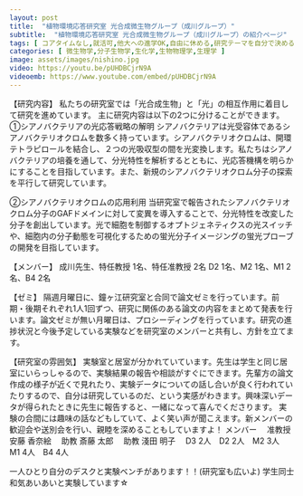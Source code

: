 ```yaml
---
layout: post
title:  "植物環境応答研究室 光合成微生物グループ（成川グループ）"
subtitle:  "植物環境応答研究室 光合成微生物グループ（成川グループ）の紹介ページ"
tags: [ コアタイムなし,就活可,他大への進学OK,自由に休める,研究テーマを自分で決める,研究テーマが与えられる ]
categories: [ 微生物学,分子生物学,生化学,生物物理学,生理学 ]
image: assets/images/nishino.jpg
video: https://youtu.be/pUHDBCjrN9A
videoemb: https://www.youtube.com/embed/pUHDBCjrN9A
---
```


【研究内容】
私たちの研究室では「光合成生物」と「光」の相互作用に着目して研究を進めています。
主に研究内容は以下の2つに分けることができます。
①シアノバクテリアの光応答戦略の解明
シアノバクテリアは光受容体であるシアノバクテリオクロムを数多く持っています。シアノバクテリオクロムは、開環テトラピロールを結合し、２つの光吸収型の間を光変換します。私たちはシアノバクテリアの培養を通して、分光特性を解析するとともに、光応答機構を明らかにすることを目指しています。また、新規のシアノバクテリオクロム分子の探索を平行して研究しています。

②シアノバクテリオクロムの応用利用
当研究室で報告されたシアノバクテリオクロム分子のGAFドメインに対して変異を導入することで、分光特性を改変した分子を創出しています。光で細胞を制御するオプトジェネティクスの光スイッチや、細胞内の分子動態を可視化するための蛍光分子イメージングの蛍光プローブの開発を目指しています。

【メンバー】
成川先生、特任教授 1名、特任准教授 2名
D2 1名、M2 1名、M1 2名、B4 2名

【ゼミ】
隔週月曜日に、鐘ヶ江研究室と合同で論文ゼミを行っています。前期・後期それぞれ1人1回ずつ、研究に関係のある論文の内容をまとめて発表を行います。論文ゼミが無い月曜日は、プロシーディングを行っています。研究の進捗状況と今後予定している実験などを研究室のメンバーと共有し、方針を立てます。

【研究室の雰囲気】
実験室と居室が分かれていています。先生は学生と同じ居室にいらっしゃるので、実験結果の報告や相談がすぐにできます。先輩方の論文作成の様子が近くで見れたり、実験データについての話し合いが良く行われていたりするので、自分は研究しているのだ、という実感がわきます。興味深いデータが得られたときに先生に報告すると、一緒になって喜んでくださります。
実験の合間には趣味の話などもしていて、よく笑い声が聞こえます。新メンバーの歓迎会や送別会を行い、親睦を深めることもしていますよ！
メンバー
　准教授 安藤 香奈絵
　助教 斎藤 太郎
　助教 淺田 明子
　D3 2人　D2 2人　M2 3人　M1 4人　B4 4人

一人ひとり自分のデスクと実験ベンチがあります！！(研究室も広いよ)
学生同士和気あいあいと実験しています☆
